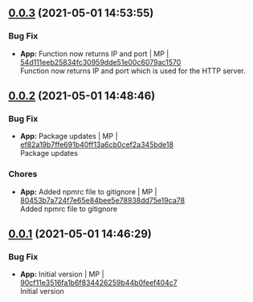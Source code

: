 <a name="0.0.3"></a>

## [0.0.3](https://github.com/admiralcloud/ac-ping-connector/compare/v0.0.2..v0.0.3) (2021-05-01 14:53:55)


### Bug Fix

* **App:** Function now returns IP and port | MP | [54d111eeb25834fc30959dde51e00c6079ac1570](https://github.com/admiralcloud/ac-ping-connector/commit/54d111eeb25834fc30959dde51e00c6079ac1570)    
Function now returns IP and port which is used for the HTTP server.
<a name="0.0.2"></a>

## [0.0.2](https://github.com/admiralcloud/ac-ping-connector/compare/v0.0.1..v0.0.2) (2021-05-01 14:48:46)


### Bug Fix

* **App:** Package updates | MP | [ef82a19b7ffe691b40ff13a6cb0cef2a345bde18](https://github.com/admiralcloud/ac-ping-connector/commit/ef82a19b7ffe691b40ff13a6cb0cef2a345bde18)    
Package updates
### Chores

* **App:** Added npmrc file to gitignore | MP | [80453b7a724f7e65e84bee5e78938dd75e19ca78](https://github.com/admiralcloud/ac-ping-connector/commit/80453b7a724f7e65e84bee5e78938dd75e19ca78)    
Added npmrc file to gitignore
<a name="0.0.1"></a>

## [0.0.1](https://github.com/admiralcloud/ac-ping-connector/compare/..v0.0.1) (2021-05-01 14:46:29)


### Bug Fix

* **App:** Initial version | MP | [90cf11e3516fa1b6f834426259b44b0feef404c7](https://github.com/admiralcloud/ac-ping-connector/commit/90cf11e3516fa1b6f834426259b44b0feef404c7)    
Initial version
